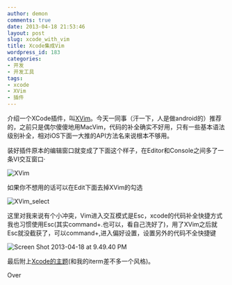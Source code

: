 ```yaml
---
author: demon
comments: true
date: 2013-04-18 21:53:46
layout: post
slug: xcode_with_vim
title: Xcode集成Vim
wordpress_id: 183
categories:
- 开发
- 开发工具
tags:
- xcode
- XVim
- 插件
---
```


介绍一个XCode插件，叫[XVim](https://github.com/JugglerShu/XVim)。今天一同事（汗一下，人是做android的）推荐的，之前只是偶尔傻傻地用MacVim，代码的补全确实不好用，只有一些基本语法级别补全，相对iOS下面一大推的API方法名来说根本不够用。

装好插件原本的编辑窗口就变成了下面这个样子，在Editor和Console之间多了一条VI交互窗口·

![XVim](http://pic.yupoo.com/demon42111915/CS0s6IQO/medish.jpg)

如果你不想用的话可以在Edit下面去掉XVim的勾选

![XVim_select](http://pic.yupoo.com/demon42111915/CS0s6Lyy/medish.jpg)

这里对我来说有个小冲突，Vim进入交互模式是Esc，xcode的代码补全快捷方式我也习惯使用Esc(其实command+.也可以，看自己洗好了)，用了XVim之后就Esc就没截获了，可以command+,进入偏好设置，设置另外的代码不全快捷键

![Screen Shot 2013-04-18 at 9.49.40 PM](http://pic.yupoo.com/demon42111915/CS0s7KvZ/medish.jpg)

最后附上[Xcode的主题](https://github.com/demon1105/xcode-theme)(和我的iterm差不多一个风格)。

Over
